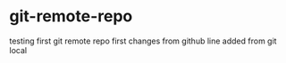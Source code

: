 # git-remote-repo
testing first git remote repo
first changes from github
line added from git local
